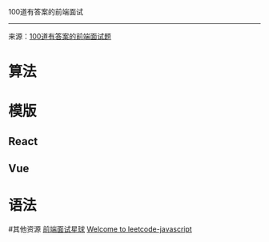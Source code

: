 100道有答案的前端面试

---
来源：[100道有答案的前端面试题](https://juejin.im/post/5f081d496fb9a07eb90cb5cf)

# 算法

# 模版

## React

## Vue


# 语法


#其他资源
[前端面试星球](https://github.com/lgwebdream/FE-Interview)
[Welcome to leetcode-javascript](https://github.com/sl1673495/leetcode-javascript)